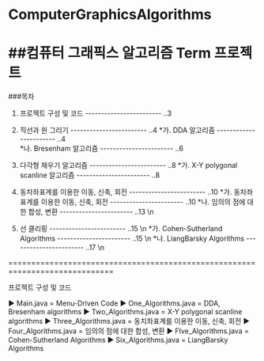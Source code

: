 # ComputerGraphicsAlgorithms
##컴퓨터 그래픽스 알고리즘 Term 프로젝트
=============================================================================
###목차






1. 프로젝트 구성 및 코드			------------------------ ..3

2. 직선과 원 그리기				------------------------ ..4 
 *가. DDA 알고리즘				----------------------- ..4  
 *나. Bresenham 알고리즘			----------------------- ..6 

3. 다각형 채우기 알고리즘			------------------------ ..8
 *가. X-Y polygonal scanline 알고리즘	----------------------- ..8

4. 동차좌표계를 이용한 이동, 신축, 회전	------------------------ ..10
 *가. 동차좌표계를 이용한 이동, 신축, 회전	----------------------- ..10
 *나. 임의의 점에 대한 합성, 변환		----------------------- ..13 \n

5. 선 클리핑 					------------------------ ..15 \n
 *가. Cohen-Sutherland Algorithms		----------------------- ..15 \n
 *나. LiangBarsky Algorithms		----------------------- ..17 \n

=============================================================================

프로젝트 구성 및 코드



 ▶ Main.java = Menu-Driven Code
 ▶ One_Algorithms.java = DDA, Bresenham algorithms
 ▶ Two_Algorithms.java = X-Y polygonal scanline algorithms
 ▶ Three_Algorithms.java = 동치좌표계를 이용한 이동, 신축, 회전
 ▶ Four_Algorithms.java = 임의의 점에 대한 합성, 변환
 ▶ FIve_Algorithms.java = Cohen-Sutherland Algorithms
 ▶ Six_Algorithms.java = LiangBarsky Algorithms
 
 
 
